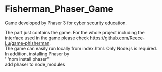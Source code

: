# Fisherman_Phaser_Game
Game developed by Phaser 3 for cyber security education.

The part just contains the game. For the whole project including the interface used in the game please check https://github.com/Reece-Lu/game-phisherman.  
The game can easily run locally from index.html. Only Node.js is required.  
In addition, installing Phaser by   
'''npm install phaser'''    
add phaser to node_modules
